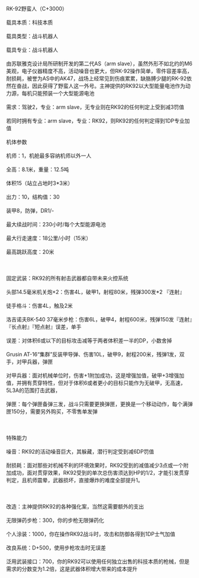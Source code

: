 <title>RK-92野蛮人</title>
<meta name="GENERATOR" content="WinCHM">
<meta http-equiv="Content-Type" content="text/html; charset=gb2312">
<br>RK-92野蛮人（C+3000） 
<br>
<br>载具本质：科技本质 
<br>
<br>载具类型：战斗机器人 
<br>
<br>载具专业：战斗机器人
<br>
<br>由苏联雅克设计局所研制开发的第二代AS（arm slave），虽然外形不如北约的M6美观，电子仪器精度不高，活动噪音也更大，但RK-92操作简单，零件容差率高，耐损耗，被誉为AS中的AK47，战场上经常见到伤痕累累，缺胳膊少腿的RK-92依然在奋战，因此获得了野蛮人这一外号。主神提供的RK92以大型能量电池作为动力源，每机只能预装一个大型能源电池 
<br>
<br>需求：驾驶2，专业：arm slave，无专业则在RK92的任何判定上受到减3罚值 
<br>
<br>若同时拥有专业：arm slave，专业：RK92，则RK92的任何判定得到1DP专业加值 
<br>
<br>机体参数 
<br>
<br>机师：1，机舱最多容纳机师以外一人 
<br>
<br>全高：8.1米，重量：12.5吨 
<br>
<br>体积15（站立占地时3*3米） 
<br>
<br>出力：10，结构值：30 
<br>
<br>装甲8，防弹，DR1/-
<br>
<br>最大续战时间：230小时/每个大型能源电池 
<br>
<br>最大行走速度：18公里/小时（15米） 
<br>
<br>最高跳跃高度：20米 
<br>
<br>
<br>
<br>固定武装：RK92的所有射击武器都自带未来火控系统 
<br>
<br>头部14.5毫米机关炮×2：伤害4L，破甲1，射程80米，残弹300发*2 『连射』 
<br>
<br>徒手格斗：伤害4L，触及2米 
<br>
<br>洛吉诺夫BK-540 37毫米步枪：伤害6L，破甲4，射程600米，残弹150发『连射』『长点射』『短点射』误差，单手 
<br>
<br>误差：对体积6或以下的目标攻击减等于两者体积差一半的DP，小数舍掉 
<br>
<br>Grusin AT-16“集群”反装甲导弹、伤害10L，破甲9，射程200米，残弹1发，双手，对甲兵器，弹匣 
<br>
<br>对甲兵器：面对机械单位时，伤害+1附加成功，这是增强加值，破甲+3增强加值，并拥有贯穿特性，但对于体积6或者更小的目标只能作为无破甲，无高速，5L3A的范围打击武器， 
<br>
<br>弹匣：每个弹匣备弹三发，战斗只需要更换弹匣，更换是一个移动动作，每个满弹匣150分，需要另外购买，不零售单发弹 
<br>
<br>
<br>
<br>特殊能力 
<br>
<br>噪音：RK92的活动噪音巨大，其躲藏，潜行判定受到减6DP罚值 
<br>
<br>耐损耗：面对那些对机械不利的环境效果时，RK92受到的减值减少3点或一个附加成功，面对贯穿效果，RK92受到的单次总伤害须达到HP的1/2，才能引发贯穿判定，且机师震晕，武器损坏，直接爆炸的难度全部提升1。 
<br>
<br>
<br>
<br>改造：主神提供RK92的各种强化案，当然这需要额外的支出 
<br>
<br>无限弹药步枪：300，你的步枪无限弹药化 
<br>
<br>个人涂装：1000，你在操作RK92战斗时，攻击和防御各得到1DP士气加值 
<br>
<br>改良系统：D+500，使用步枪攻击时无误差 
<br>
<br>泛用武装接口：700，你的RK92可以使用任何独立出售的科技本质的枪械，但是需求的分数变为1.2倍，这是武器体积增大带来的成本提升 